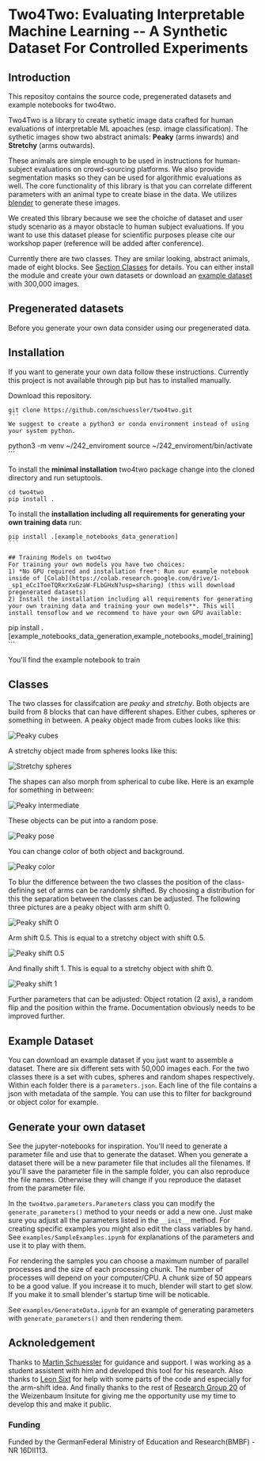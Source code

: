 # Two4Two: Evaluating Interpretable Machine Learning -- A Synthetic Dataset For Controlled Experiments

## Introduction
This repositoy contains the source code, pregenerated datasets and example notebooks for two4two.

Two4Two is a library to create sythetic image data crafted for human evaluations of interpretable ML apoaches (esp. image classification).
The sythetic images show two abstract animals: **Peaky** (arms inwards) and **Stretchy** (arms outwards).
<!-- TODO: add images here -->
These animals are simple enough to be used in instructions for human-subject evaluations on crowd-sourcing platforms. We also provide segmentation masks so they can be used for algorithmic evaluations as well. The core functionality of this library is that you can correlate different parameters with an animal type to create biase in the data. We utilizes [blender](https://www.blender.org/) to generate these images.

We created this library because we see the choiche of dataset and user study scenario as a mayor obstacle to human subject evaluations.
If you want to use this dataset please for scientific purposes please cite our workshop paper (reference will be added after conference).






Currently there are two classes.
They are smilar looking, abstract animals, made of eight blocks.
See [Section Classes](#classes) for details.
You can either install the module and create your own datasets or download an [example dataset](#example-dataset) with 300,000 images.

## Pregenerated datasets
Before you generate your own data consider using our pregenerated data.

<!-- ADD download links to data and brieg description -->

## Installation
If you want to generate your own data follow these instructions.
Currently this project is not available through pip but has to installed manually.

Download this repository.

```
git clone https://github.com/mschuessler/two4two.git
´´´
We suggest to create a python3 or conda environment instead of using your system python.
```
python3 -m venv ~/242_enviroment
source ~/242_enviroment/bin/activate
´´´

To install the **minimal installation** two4two package change into the cloned directory and run setuptools.

```
cd two4two
pip install .
```

To install the **installation including all requirements for generating your own training data** run:
```
pip install .[example_notebooks_data_generation]
´´´

## Training Models on two4two
For training your own models you have two choices:
1) *No GPU required and installation free*: Run our example notebook inside of [Colab](https://colab.research.google.com/drive/1-_sp1_eCc1ToeTQRxrXxGzaW-FLbGHxN?usp=sharing) (this will download pregenerated datasets)
2) Install the installation including all requirements for generating your own training data and training your own models**. This will install tensoflow and we recommend to have your own GPU available:
```
pip install .[example_notebooks_data_generation,example_notebooks_model_training]
´´´

You'll find the example notebook to train

## Classes
The two classes for classifcation are *peaky* and *stretchy*.
Both objects are build from 8 blocks that can have different shapes.
Either cubes, spheres or something in between.
A peaky object made from cubes looks like this:

![Peaky cubes](./examples/sample_examples/peaky_cubes.png)

A stretchy object made from spheres looks like this:

![Stretchy spheres](./examples/sample_examples/stretchy_spheres.png)

The shapes can also morph from spherical to cube like.
Here is an example for something in between:

![Peaky intermediate](./examples/sample_examples/peaky_intermediate.png)

These objects can be put into a random pose.

![Peaky pose](./examples/sample_examples/peaky_pose.png)

You can change color of both object and background.

![Peaky color](./examples/sample_examples/peaky_color.png)

To blur the difference between the two classes the position of the class-defining set of arms can be randomly shifted.
By choosing a distribution for this the separation between the classes can be adjusted.
The following three pictures are a peaky object with arm shift 0.

![Peaky shift 0](./examples/sample_examples/peaky_shift_0.png)

Arm shift 0.5.
This is equal to a stretchy object with shift 0.5.

![Peaky shift 0.5](./examples/sample_examples/peaky_shift_05.png)

And finally shift 1.
This is equal to a stretchy object with shift 0.

![Peaky shift 1](./examples/sample_examples/peaky_shift_1.png)

Further parameters that can be adjusted: Object rotation (2 axis), a random flip and the position within the frame.
Documentation obviously needs to be improved further.

## Example Dataset
You can download an example dataset if you just want to assemble a dataset.
There are six different sets with 50,000 images each.
For the two classes there is a set with cubes, spheres and random shapes respectively.
Within each folder there is a `parameters.json`.
Each line of the file contains a json with metadata of the sample.
You can use this to filter for background or object color for example.

## Generate your own dataset
See the jupyter-notebooks for inspiration.
You'll need to generate a parameter file and use that to generate the dataset.
When you generate a dataset there will be a new parameter file that includes all the filenames.
If you'll save the parameter file in the sample folder, you can also reproduce the file names.
Otherwise they will change if you reproduce the dataset from the parameter file.

In the `two4two.parameters.Parameters` class you can modify the `generate_parameters()` method to your needs or add a new one.
Just make sure you adjust all the parameters listed in the `__init__` method.
For creating specific examples you might also edit the class variables by hand.
See `examples/SampleExamples.ipynb` for explanations of the parameters and use it to play with them.

For rendering the samples you can choose a maximum number of parallel processes and the size of each processing chunk.
The number of processes will depend on your computer/CPU.
A chunk size of 50 appears to be a good value.
If you increase it to much, blender will start to get slow.
If you make it to small blender's startup time will be noticable.

See `examples/GenerateData.ipynb` for an example of generating parameters with `generate_parameters()` and then rendering them.


## Acknoledgement
Thanks to [Martin Schuessler](http://mschuessler.de/) for guidance and support.
I was working as a student assistent with him and developed this tool for his research.
Also thanks to [Leon Sixt](https://userpage.fu-berlin.de/leonsixt/) for help with some parts of the code and especially for the arm-shift idea.
And finally thanks to the rest of [Research Group 20](https://www.weizenbaum-institut.de/index.php?id=95&L=5) of the Weizenbaum Insitute for giving me the opportunity use my time to develop this and make it public.
### Funding
Funded by the GermanFederal Ministry of Education and Research(BMBF) - NR 16DII113.
